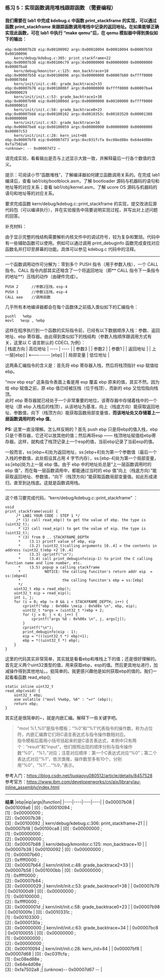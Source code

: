 ### 练习 5：实现函数调用堆栈跟踪函数 （需要编程）
#### 我们需要在 lab1 中完成 kdebug.c 中函数 print_stackframe 的实现，可以通过函数 print_stackframe 来跟踪函数调用堆栈中记录的返回地址。在如果能够正确实现此函数，可在 lab1 中执行 “make qemu”后，在 qemu 模拟器中得到类似如下的输出：

```
ebp:0x00007b28 eip:0x00100992 args:0x00010094 0x00010094 0x00007b58 0x00100096
    kern/debug/kdebug.c:305: print_stackframe+22
ebp:0x00007b38 eip:0x00100c79 args:0x00000000 0x00000000 0x00000000 0x00007ba8
    kern/debug/kmonitor.c:125: mon_backtrace+10
ebp:0x00007b58 eip:0x00100096 args:0x00000000 0x00007b80 0xffff0000 0x00007b84
    kern/init/init.c:48: grade_backtrace2+33
ebp:0x00007b78 eip:0x001000bf args:0x00000000 0xffff0000 0x00007ba4 0x00000029
    kern/init/init.c:53: grade_backtrace1+38
ebp:0x00007b98 eip:0x001000dd args:0x00000000 0x00100000 0xffff0000 0x0000001d
    kern/init/init.c:58: grade_backtrace0+23
ebp:0x00007bb8 eip:0x00100102 args:0x0010353c 0x00103520 0x00001308 0x00000000
    kern/init/init.c:63: grade_backtrace+34
ebp:0x00007be8 eip:0x00100059 args:0x00000000 0x00000000 0x00000000 0x00007c53
    kern/init/init.c:28: kern_init+88
ebp:0x00007bf8 eip:0x00007d73 args:0xc031fcfa 0xc08ed88e 0x64e4d08e 0xfa7502a8
<unknow>: -- 0x00007d72 –
```

请完成实验，看看输出是否与上述显示大致一致，并解释最后一行各个数值的含义。  

提示：可阅读小节“函数堆栈”，了解编译器如何建立函数调用关系的。在完成 lab1 编译后，查看 lab1/obj/bootblock.asm，了解 bootloader 源码与机器码的语句和地址等的对应关系；查看 lab1/obj/kernel.asm，了解 ucore OS 源码与机器码的语句和地址等的对应关系。  

要求完成函数 kern/debug/kdebug.c::print_stackframe 的实现，提交改进后源代码包（可以编译执行），并在实验报告中简要说明实现过程，并写出对上述问题的回答。  

补充材料：  

由于显示完整的栈结构需要解析内核文件中的调试符号，较为复杂和繁琐。代码中有一些辅助函数可以使用。例如可以通过调用 print_debuginfo 函数完成查找对应函数名并打印至屏幕的功能。具体可以参见 kdebug.c 代码中的注释。  

----
一个函数调用动作可分解为：零到多个 PUSH 指令（用于参数入栈），一个 CALL 指令。CALL 指令内部其实还暗含了一个将返回地址（即** CALL 指令下一条指令的地址**）压栈的动作（由硬件完成）。

```
PUSH 2      //参数2压栈，esp-4
PUSH 1      //参数1压栈，esp-4
CALL aaa    //调用函数
```
几乎所有本地编译器都会在每个函数体之前插入类似如下的汇编指令：
```
pushl   %ebp
movl   %esp , %ebp
```
这样在程序执行到一个函数的实际指令前，已经有以下数据顺序入栈：参数、返回地址、ebp 寄存器。由此得到类似如下的栈结构（参数入栈顺序跟调用方式有关，这里以 C 语言默认的 CDECL 为例）：  
| 栈底方向 | 高位地址
| ---- | ---- |
| 参数3 |
| 参数2 |
| 参数1 |
| 返回地址 |
| 上一层[ebp] | <-------- [ebp] |
| 局部变量 | 低位地址 |  

这两条汇编指令的含义是：首先将 ebp 寄存器入栈，然后将栈顶指针 esp 赋值给 ebp。  

“mov ebp esp” 这条指令表面上看是用 esp 覆盖 ebp 原来的值，其实不然。因为给 ebp 赋值之前，原 ebp 值已经被压栈（位于栈顶），而新的 ebp 又恰恰指向栈顶。  
此时 ebp 寄存器就已经处于一个非常重要的地位，该寄存器中存储着栈中的一个地址（原 ebp 入栈后的栈顶），从该地址为基准，向上（栈底方向）能获取返回地址、参数值，向下（栈顶方向）能获取函数局部变量值，**而该地址处又存储着上一层函数调用时的 ebp 值**。  

**PS:** 这里一直没理解。怎么样反朔的？首先 push ebp 只是将ebp的值入栈，ebp只是个寄存器，它还可以放其他的值；然后再将esp —— 栈顶地址赋值给ebp寄存器。这样，就构成了栈顶记录上一个esp的值，当前ebp记录了当前esp的值。  

一般而言，ss:[ebp+4]处为返回地址，ss:[ebp+8]处为第一个参数值（最后一个入栈的参数值，此处假设其占用 4 字节内存），ss:[ebp-4]处为第一个局部变量，ss:[ebp]处为上一层 ebp 值。由于 ebp 中的地址处总是“上一层函数调用时的 ebp 值”，而在每一层函数调用中，都能通过当时的 ebp 值“向上（栈底方向）”能获取返回地址、参数值，“向下（栈顶方向）”能获取函数局部变量值。如此形成递归，直至到达栈底。这就是函数调用栈。

----

这个练习要完成代码，“kern/debug/kdebug.c::print_stackframe” ：
```
void
print_stackframe(void) {
     /* LAB1 YOUR CODE : STEP 1 */
     /* (1) call read_ebp() to get the value of ebp. the type is (uint32_t);
      * (2) call read_eip() to get the value of eip. the type is (uint32_t);
      * (3) from 0 .. STACKFRAME_DEPTH
      *    (3.1) printf value of ebp, eip
      *    (3.2) (uint32_t)calling arguments [0..4] = the contents in address (uint32_t)ebp +2 [0..4]
      *    (3.3) cprintf("\n");
      *    (3.4) call print_debuginfo(eip-1) to print the C calling function name and line number, etc.
      *    (3.5) popup a calling stackframe
      *           NOTICE: the calling funciton's return addr eip  = ss:[ebp+4]
      *                   the calling funciton's ebp = ss:[ebp]
      */
	uint32_t ebp = read_ebp();
	uint32_t eip = read_eip();
	int i, j;
	for (i = 0; ebp != 0 && i < STACKFRAME_DEPTH; i++) {
		cprintf("ebp : 0x%08x \neip : 0x%08x \n", ebp, eip);
		uint32_t *args = (uint32_t *)ebp + 2;
		for (j = 0; j < 4; j++) {
			cprintf("args %d : 0x%08x \n", j, args[j]);
		}
		cprintf("\n");
		print_debuginfo(eip - 1);
		eip = *(((uint32_t *) ebp)+1);
		ebp = *((uint32_t *) ebp);
	}
}
```
这里的代码其实非常简单，其实就是看看ebp和堆栈上下的值；还是很好理解的。  
首先定义两个uint32类型的值，用来获取ebp，esp的值。然后更具地址进行，加减操作得到其他地址。。挺简单的。我更感兴趣他是如何获取ebp的值的。我们一起看看函数 read_ebp();
```
static inline uint32_t
read_ebp(void) {
    uint32_t ebp;
    asm volatile ("movl %%ebp, %0" : "=r" (ebp));
    return ebp;
}
```
其实还是很简单的~，就是内嵌汇编。解释下一些关键字吧。  

> “movl %1,%0”是指令模板；“%0”和“%1”代表指令的操作数，称为占位符，内嵌汇编靠它们将C语言表达式与指令操作数相对应。  
指令模板后面用小括号括起来的是C语言表达式，本例中只有两个：“result”和“input”，他们按照出现的顺序分别与指令操作数“%0”，“%1，”对应；注意对应顺序：第一个C表达式对应“%0”；第二个表达式对应“%1”，依次类推，操作数至多有10个，分别用“%0”，“%1”….“%9，”表示。    


参考入门：https://blog.csdn.net/liuqiaoyu080512/article/details/8457528  
参考官方：https://www.ibm.com/developerworks/cn/aix/library/au-inline_assembly/index.html  

----
**结果**
|ebp|eip|args|function|
|----|----|----|----|
| 0x00007b08 | 0x001009a6 | [0] : 0x00010094 ;<br>[1] : 0x00000000 ;<br>[2] : 0x00007b38 ;<br>[3] : 0x00100092 ;| kern/debug/kdebug.c:306: print_stackframe+21 |
| 0x00007b18 | 0x00100ca8 | [0] : 0x00000000 ;<br>[1] : 0x00000000 ;<br>[2] : 0x00000000 ;<br>[3] : 0x00007b88 ;| kern/debug/kmonitor.c:125: mon_backtrace+10 |
| 0x00007b38 | 0x00100092 | [0] : 0x00000000 ;<br>[1] : 0x00007b60 ;<br>[2] : 0xffff0000 ;<br>[3] : 0x00007b64 ;| kern/init/init.c:48: grade_backtrace2+33 |
| 0x00007b58 | 0x001000bb | [0] : 0x00000000 ;<br>[1] : 0xffff0000 ;<br>[2] : 0x00007b84 ;<br>[3] : 0x00000029 ;| kern/init/init.c:53: grade_backtrace1+38 |
| 0x00007b78 | 0x001000d9 | [0] : 0x00000000 ;<br>[1] : 0x00100000 ;<br>[2] : 0xffff0000 ;<br>[3] : 0x0000001d ;| kern/init/init.c:58: grade_backtrace0+23 |
| 0x00007b98 | 0x001000fe | [0] : 0x0010331c ;<br>[1] : 0x00103300 ;<br>[2] : 0x0000130a ;<br>[3] : 0x00000000 ;| kern/init/init.c:63: grade_backtrace+34 |
| 0x00007bc8 | 0x00100055 | [0] : 0x00000000 ;<br>[1] : 0x00000000 ;<br>[2] : 0x00000000 ;<br>[3] : 0x00010094 ;| kern/init/init.c:28: kern_init+84 |
| 0x00007bf8 | 0x00007d68 | [0] : 0xc031fcfa ;<br>[1] : 0xc08ed88e ;<br>[2] : 0x64e4d08e ;<br>[3] : 0xfa7502a8 ;| (unknow)-- 0x00007d67 -- |
